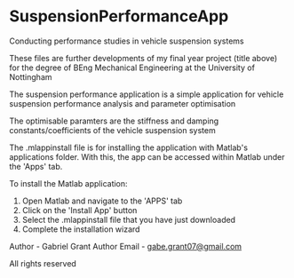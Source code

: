 # SuspensionPerformanceApp
Conducting performance studies in vehicle suspension systems

These files are further developments of my final year project (title above) for the degree of BEng Mechanical Engineering at the University of Nottingham

The suspension performance application is a simple application for vehicle suspension performance analysis and parameter optimisation

The optimisable paramters are the stiffness and damping constants/coefficients of the vehicle suspension system


The .mlappinstall file is for installing the application with Matlab's applications folder. With this, the app can be accessed within Matlab under the 'Apps' tab. 

To install the Matlab application:

1. Open Matlab and navigate to the 'APPS' tab 
2. Click on the 'Install App' button
3. Select the .mlappinstall file that you have just downloaded
4. Complete the installation wizard

Author - Gabriel Grant
Author Email - gabe.grant07@gmail.com

All rights reserved
